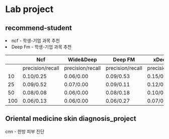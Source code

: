 <h1>Lab project</h1>
<h2>recommend-student </h2>
<li>ncf - 학생-기업 과목 추천</li>
<li>Deep Fm - 학생-기업 과목 추천</li>

| | Ncf |Wide&Deep|Deep FM|xDeep FM|
|--|--|--|--|--|
|  |precision/recall |precision/recall|precision/recall|precision/recall|
| 10 | 0.10/0.25 |0.06/0.00|0.09/0.53|0.15/0.06|
| 25 | 0.09/0.52 |0.07/0.00|0.09/0.11|0.12/0.12|
| 50 | 0.08/0.08 |0.06/0.00|0.08/0.18|0.10/0.20|
| 100| 0.06/0.13 |0.06/0.00|0.06/0.27|0.07/0.30|

<h2>Oriental medicine skin diagnosis_project</h2>
<l1>cnn - 한방 피부 진단 </l1>


